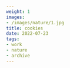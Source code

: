 ```yaml
---
weight: 1
images:
- /images/nature/1.jpg
title: cookies
date: 2022-07-23
tags:
- work
- nature
- archive
---
```

